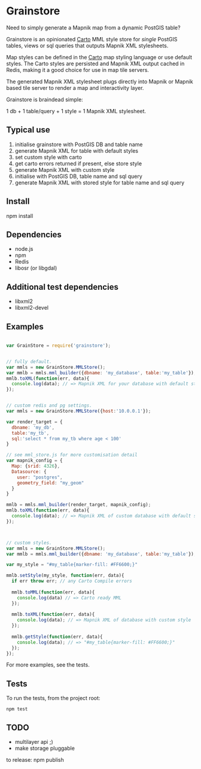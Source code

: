 Grainstore
===========

Need to simply generate a Mapnik map from a dynamic PostGIS table?

Grainstore is an opinionated [Carto](https://github.com/mapbox/carto)
MML style store for _single_ PostGIS tables, views or sql queries that
outputs Mapnik XML stylesheets.

Map styles can be defined in the [Carto](https://github.com/mapbox/carto)
map styling language or use default styles. The Carto styles are persisted
and Mapnik XML output cached in Redis, making it a good choice for use
in map tile servers.

The generated Mapnik XML stylesheet plugs directly into Mapnik or Mapnik
based tile server to render a map and interactivity layer.

Grainstore is braindead simple:

 1 db + 1 table/query + 1 style =  1 Mapnik XML stylesheet.


Typical use
-----------
1. initialise grainstore with PostGIS DB and table name
2. generate Mapnik XML for table with default styles
3. set custom style with carto 
4. get carto errors returned if present, else store style
5. generate Mapnik XML with custom style
6. initialise with PostGIS DB, table name and sql query
7. generate Mapnik XML with stored style for table name and sql query


Install
--------
npm install


Dependencies
------------
* node.js
* npm
* Redis
* libosr (or libgdal)


Additional test dependencies
-----------------------------
* libxml2 
* libxml2-devel


Examples
---------

```javascript

var GrainStore = require('grainstore');


// fully default.
var mmls = new GrainStore.MMLStore();
var mmlb = mmls.mml_builder({dbname: 'my_database', table:'my_table'});
mmlb.toXML(function(err, data){
  console.log(data); // => Mapnik XML for your database with default styles
}); 


// custom redis and pg settings.
var mmls = new GrainStore.MMLStore({host:'10.0.0.1'}); 

var render_target = {
  dbname: 'my_db', 
  table:'my_tb', 
  sql:'select * from my_tb where age < 100'
}

// see mml_store.js for more customisation detail 
var mapnik_config = {
  Map: {srid: 4326},
  Datasource: {
    user: "postgres",
    geometry_field: "my_geom"
  }   
}

mmlb = mmls.mml_builder(render_target, mapnik_config);
mmlb.toXML(function(err, data){
  console.log(data); // => Mapnik XML of custom database with default style
}); 



// custom styles.
var mmls = new GrainStore.MMLStore();
var mmlb = mmls.mml_builder({dbname: 'my_database', table:'my_table'});

var my_style = "#my_table{marker-fill: #FF6600;}"

mmlb.setStyle(my_style, function(err, data){
  if err throw err; // any Carto Compile errors
  
  mmlb.toMML(function(err, data){
    console.log(data) // => Carto ready MML
  }); 
  
  mmlb.toXML(function(err, data){
    console.log(data); // => Mapnik XML of database with custom style
  }); 
  
  mmlb.getStyle(function(err, data){
    console.log(data); // => "#my_table{marker-fill: #FF6600;}"
  });
});
```

For more examples, see the tests.


Tests
-----
To run the tests, from the project root:

```
npm test
```


TODO
-----
* multilayer api ;)
* make storage pluggable

to release: npm publish
